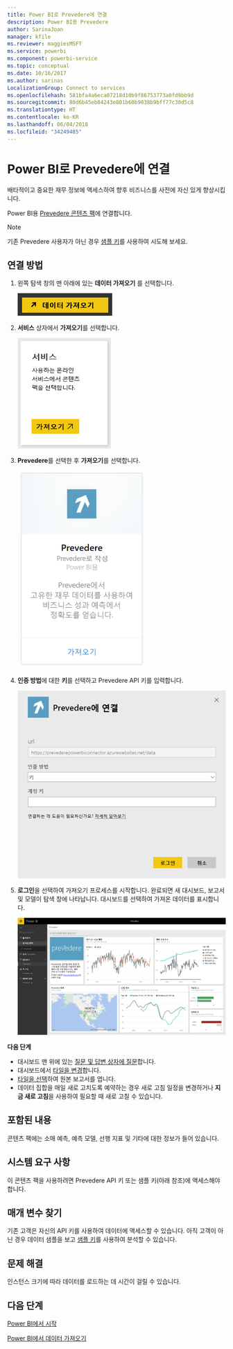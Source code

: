 ```yaml
---
title: Power BI로 Prevedere에 연결
description: Power BI용 Prevedere
author: SarinaJoan
manager: kfile
ms.reviewer: maggiesMSFT
ms.service: powerbi
ms.component: powerbi-service
ms.topic: conceptual
ms.date: 10/16/2017
ms.author: sarinas
LocalizationGroup: Connect to services
ms.openlocfilehash: 581bfa4a6eca07218d10b9f86753773a0fd9bb9d
ms.sourcegitcommit: 80d6b45eb84243e801b60b9038b9bff77c30d5c8
ms.translationtype: HT
ms.contentlocale: ko-KR
ms.lasthandoff: 06/04/2018
ms.locfileid: "34249485"
---
```

# <a name="connect-to-prevedere-with-power-bi"></a>Power BI로 Prevedere에 연결
배타적이고 중요한 재무 정보에 액세스하여 향후 비즈니스를 사전에 자신 있게 향상시킵니다.

Power BI용 [Prevedere 콘텐츠 팩](https://app.powerbi.com/getdata/services/prevedere)에 연결합니다.

>[!NOTE]
>기존 Prevedere 사용자가 아닌 경우 [샘플 키](https://prevederepowerbiconnector.azurewebsites.net/static/learnmore.html)를 사용하여 시도해 보세요.

## <a name="how-to-connect"></a>연결 방법
1. 왼쪽 탐색 창의 맨 아래에 있는 **데이터 가져오기** 를 선택합니다.
   
   ![](media/service-connect-to-prevedere/getdata.png)
2. **서비스** 상자에서 **가져오기**를 선택합니다.
   
   ![](media/service-connect-to-prevedere/services.png)
3. **Prevedere**를 선택한 후 **가져오기**를 선택합니다.
   
   ![](media/service-connect-to-prevedere/connect.png)
4. **인증 방법**에 대한 **키**를 선택하고 Prevedere API 키를 입력합니다.
   
    ![](media/service-connect-to-prevedere/creds.png)
5. **로그인**을 선택하여 가져오기 프로세스를 시작합니다. 완료되면 새 대시보드, 보고서 및 모델이 탐색 창에 나타납니다. 대시보드를 선택하여 가져온 데이터를 표시합니다.
   
     ![](media/service-connect-to-prevedere/dashboard.png)

**다음 단계**

* 대시보드 맨 위에 있는 [질문 및 답변 상자에 질문](power-bi-q-and-a.md)합니다.
* 대시보드에서 [타일을 변경](service-dashboard-edit-tile.md)합니다.
* [타일을 선택](service-dashboard-tiles.md)하여 원본 보고서를 엽니다.
* 데이터 집합을 매일 새로 고치도록 예약하는 경우 새로 고침 일정을 변경하거나 **지금 새로 고침**을 사용하여 필요할 때 새로 고칠 수 있습니다.

## <a name="whats-included"></a>포함된 내용
콘텐츠 팩에는 소매 예측, 예측 모델, 선행 지표 및 기타에 대한 정보가 들어 있습니다.

## <a name="system-requirements"></a>시스템 요구 사항
이 콘텐츠 팩을 사용하려면 Prevedere API 키 또는 샘플 키(아래 참조)에 액세스해야 합니다.

## <a name="finding-parameters"></a>매개 변수 찾기
<a name="FindingParams"></a>

기존 고객은 자신의 API 키를 사용하여 데이터에 액세스할 수 있습니다. 아직 고객이 아닌 경우 데이터 샘플을 보고 [샘플 키](https://prevederepowerbiconnector.azurewebsites.net/static/learnmore.html)를 사용하여 분석할 수 있습니다.

## <a name="troubleshooting"></a>문제 해결
인스턴스 크기에 따라 데이터를 로드하는 데 시간이 걸릴 수 있습니다.

## <a name="next-steps"></a>다음 단계
[Power BI에서 시작](service-get-started.md)

[Power BI에서 데이터 가져오기](service-get-data.md)


